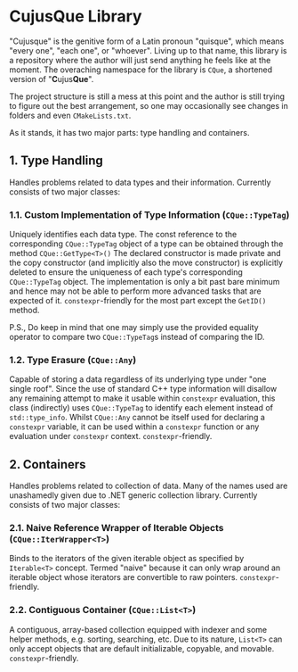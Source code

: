 # CujusQue Library
"Cujusque" is the genitive form of a Latin pronoun "quisque", which means "every one", "each one", or "whoever". Living up to that name, this library is a repository where the author will just send anything he feels like at the moment. The overaching namespace for the library is `CQue`, a shortened version of "**C**ujus**Que**". 

The project structure is still a mess at this point and the author is still trying to figure out the best arrangement, so one may occasionally see changes in folders and even `CMakeLists.txt`.

As it stands, it has two major parts: type handling and containers.

## 1. Type Handling
Handles problems related to data types and their information. Currently consists of two major classes:
### 1.1. Custom Implementation of Type Information (`CQue::TypeTag`)
Uniquely identifies each data type. The const reference to the corresponding `CQue::TypeTag` object of a type can be obtained through the method `CQue::GetType<T>()` The declared constructor is made private and the copy constructor (and implicitly also the move constructor) is explicitly deleted to ensure the uniqueness of each type's corresponding `CQue::TypeTag` object. The implementation is only a bit past bare minimum and hence may not be able to perform more advanced tasks that are expected of it. `constexpr`-friendly for the most part except the `GetID()` method.

P.S., Do keep in mind that one may simply use the provided equality operator to compare two `CQue::TypeTag`s instead of comparing the ID. 
### 1.2. Type Erasure (`CQue::Any`)
Capable of storing a data regardless of its underlying type under "one single roof". Since the use of standard C++ type information will disallow any remaining attempt to make it usable within `constexpr` evaluation, this class (indirectly) uses `CQue::TypeTag` to identify each element instead of `std::type_info`. Whilst `CQue::Any` cannot be itself used for declaring a `constexpr` variable, it can be used within a `constexpr` function or any evaluation under `constexpr` context. `constexpr`-friendly.

## 2. Containers
Handles problems related to collection of data. Many of the names used are unashamedly given due to .NET generic collection library. Currently consists of two major classes:
### 2.1. Naive Reference Wrapper of Iterable Objects (`CQue::IterWrapper<T>`)
Binds to the iterators of the given iterable object as specified by `Iterable<T>` concept. Termed "naive" because it can only wrap around an iterable object whose iterators are convertible to raw pointers. `constexpr`-friendly.
### 2.2. Contiguous Container (`CQue::List<T>`)
A contiguous, array-based collection equipped with indexer and some helper methods, e.g. sorting, searching, etc. Due to its nature, `List<T>` can only accept objects that are default initializable, copyable, and movable. `constexpr`-friendly.
